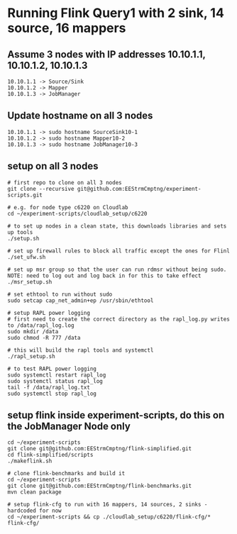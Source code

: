 # Running Flink Query1 with 2 sink, 14 source, 16 mappers

## Assume 3 nodes with IP addresses 10.10.1.1, 10.10.1.2, 10.10.1.3
```
10.10.1.1 -> Source/Sink
10.10.1.2 -> Mapper
10.10.1.3 -> JobManager
```

## Update hostname on all 3 nodes
```
10.10.1.1 -> sudo hostname SourceSink10-1
10.10.1.2 -> sudo hostname Mapper10-2
10.10.1.3 -> sudo hostname JobManager10-3
```

## setup on all 3 nodes
```
# first repo to clone on all 3 nodes
git clone --recursive git@github.com:EEStrmCmptng/experiment-scripts.git

# e.g. for node type c6220 on Cloudlab
cd ~/experiment-scripts/cloudlab_setup/c6220

# to set up nodes in a clean state, this downloads libraries and sets up tools
./setup.sh

# set up firewall rules to block all traffic except the ones for Flinl
./set_ufw.sh

# set up msr group so that the user can run rdmsr without being sudo. NOTE: need to log out and log back in for this to take effect
./msr_setup.sh

# set ethtool to run without sudo
sudo setcap cap_net_admin+ep /usr/sbin/ethtool

# setup RAPL power logging
# first need to create the correct directory as the rapl_log.py writes to /data/rapl_log.log
sudo mkdir /data
sudo chmod -R 777 /data

# this will build the rapl tools and systemctl
./rapl_setup.sh

# to test RAPL power logging
sudo systemctl restart rapl_log
sudo systemctl status rapl_log
tail -f /data/rapl_log.txt
sudo systemctl stop rapl_log
```

## setup flink inside experiment-scripts, do this on the JobManager Node only
```
cd ~/experiment-scripts
git clone git@github.com:EEStrmCmptng/flink-simplified.git
cd flink-simplified/scripts
./makeflink.sh

# clone flink-benchmarks and build it
cd ~/experiment-scripts
git clone git@github.com:EEStrmCmptng/flink-benchmarks.git
mvn clean package

# setup flink-cfg to run with 16 mappers, 14 sources, 2 sinks - hardcoded for now
cd ~/experiment-scripts && cp ./cloudlab_setup/c6220/flink-cfg/* flink-cfg/


```
